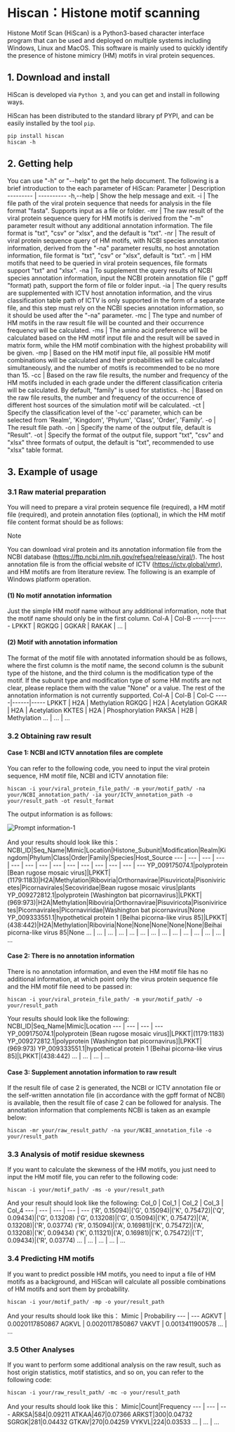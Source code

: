 # Hiscan：Histone motif scanning
Histone Motif Scan (HiScan) is a Python3-based character interface program that can be used and deployed on multiple systems including Windows, Linux and MacOS. This software is mainly used to quickly identify the presence of histone mimicry (HM) motifs in viral protein sequences.
## 1. Download and install
HiScan is developed via `Python 3`, and you can get and install in following ways.

HiScan has been distributed to the standard library pf PYPI, and can be easily installed by the tool `pip`.
```
pip install hiscan
hiscan -h
```

## 2. Getting help
You can use "-h" or "--help" to get the help document. The following is a brief introduction to the each parameter of HiScan:
Parameter | Description
--------- | ----------
-h,--help | Show the help message and exit.
-i | The file path of the viral protein sequence that needs for analysis in the file format "fasta". Supports input as a file or folder.
-mr | The raw result of the viral protein sequence query for HM motifs is derived from the "-m" parameter result without any additional annotation information. The file format is "txt", "csv" or "xlsx", and the default is "txt".
-nr | The result of viral protein sequence query of HM motifs, with NCBI species annotation information, derived from the "-na" parameter results, no host annotation information, file format is "txt", "csv" or "xlsx", default is "txt".
-m | HM motifs that need to be queried in viral protein sequences, file formats support "txt" and "xlsx".
-na | To supplement the query results of NCBI species annotation information, input the NCBI protein annotation file (" gpff "format) path, support the form of file or folder input.
-ia | The query results are supplemented with ICTV host annotation information, and the virus classification table path of ICTV is only supported in the form of a separate file, and this step must rely on the NCBI species annotation information, so it should be used after the "-na" parameter.
-mc | The type and number of HM motifs in the raw result file will be counted and their occurrence frequency will be calculated.
-ms | The amino acid preference will be calculated based on the HM motif input file and the result will be saved in matrix form, while the HM motif combination with the highest probability will be given.
-mp | Based on the HM motif input file, all possible HM motif combinations will be calculated and their probabilities will be calculated simultaneously, and the number of motifs is recommended to be no more than 15.
-cc | Based on the raw file results, the number and frequency of the HM motifs included in each grade under the different classification criteria will be calculated. By default, "family" is used for statistics.
-hc | Based on the raw file results, the number and frequency of the occurrence of different host sources of the simulation motif will be calculated.
-ct | Specify the classification level of the '-cc' parameter, which can be selected from 'Realm', 'Kingdom', 'Phylum', 'Class', 'Order', 'Family'.
-o | The result file path.
-on | Specify the name of the output file, default is "Result".
-ot | Specify the format of the output file, support "txt", "csv" and "xlsx" three formats of output, the default is "txt", recommended to use "xlsx" table format.

## 3. Example of usage
### 3.1 Raw material preparation
You will need to prepare a viral protein sequence file (required), a HM motif file (required), and protein annotation files (optional), in which the HM motif file content format should be as follows:
>[!NOTE]
>You can download viral protein and its annotation information file from the NCBI database (https://ftp.ncbi.nlm.nih.gov/refseq/release/viral/). The host annotation file is from the official website of ICTV (https://ictv.global/vmr), and HM motifs are from literature review. The following is an example of Windows platform operation.

#### (1) No motif annotation information
Just the simple HM motif name without any additional information, note that the motif name should only be in the first column.
Col-A | Col-B
------|------
LPKKT |
RGKQG |
GGKAR |
RAKAK |
... | 

#### (2) Motif with annotation information
The format of the motif file with annotated information should be as follows, where the first column is the motif name, the second column is the subunit type of the histone, and the third column is the modification type of the motif. If the subunit type and modification type of some HM motifs are not clear, please replace them with the value "None" or a value. The rest of the annotation information is not currently supported.
Col-A | Col-B | Col-C
-----|------|-----
LPKKT | H2A | Methylation
RGKQG | H2A | Acetylation
GGKAR | H2A | Acetylation
KKTES | H2A | Phosphorylation
PAKSA | H2B | Methylation
... | ... | ...

### 3.2 Obtaining raw result
#### Case 1: NCBI and ICTV annotation files are complete
You can refer to the following code, you need to input the viral protein sequence, HM motif file, NCBI and ICTV annotation file:
```
hiscan -i your/viral_protein_file_path/ -m your/motif_path/ -na your/NCBI_annotation_path/ -ia your/ICTV_annotation_path -o your/result_path -ot result_format
```
The output information is as follows:

![Prompt information-1](images/4.png)

And your results should look like this：
NCBI_ID|Seq_Name|Mimic|Location|Histone_Subunit|Modification|Realm|Kingdom|Phylum|Class|Order|Family|Species|Host_Source
--- | --- | --- | --- | --- | --- | --- | --- | --- | --- | --- | --- | --- | ---
YP_009175074.1|polyprotein [Bean rugose mosaic virus]|LPKKT|(1179:1183)|H2A|Methylation|Riboviria|Orthornavirae|Pisuviricota|Pisoniviricetes|Picornavirales|Secoviridae|Bean rugose mosaic virus|plants
YP_009272812.1|polyprotein [Washington bat picornavirus]|LPKKT|(969:973)|H2A|Methylation|Riboviria|Orthornavirae|Pisuviricota|Pisoniviricetes|Picornavirales|Picornaviridae|Washington bat picornavirus|None
YP_009333551.1|hypothetical protein 1 [Beihai picorna-like virus 85]|LPKKT|(438:442)|H2A|Methylation|Riboviria|None|None|None|None|None|Beihai picorna-like virus 85|None
... | ... | ... | ... | ... | ... | ... | ... | ... | ... | ... | ... | ... | ...

#### Case 2: There is no annotation information
There is no annotation information, and even the HM motif file has no additional information, at which point only the virus protein sequence file and the HM motif file need to be passed in:
```
hiscan -i your/viral_protein_file_path/ -m your/motif_path/ -o your/result_path
```
Your results should look like the following:
NCBI_ID|Seq_Name|Mimic|Location
--- | --- | --- | ---
YP_009175074.1|polyprotein [Bean rugose mosaic virus]|LPKKT|(1179:1183)
YP_009272812.1|polyprotein [Washington bat picornavirus]|LPKKT|(969:973)
YP_009333551.1|hypothetical protein 1 [Beihai picorna-like virus 85]|LPKKT|(438:442)
... | ... | ... | ...

#### Case 3: Supplement annotation information to raw result
If the result file of case 2 is generated, the NCBI or ICTV annotation file or the self-written annotation file (in accordance with the gpff format of NCBI) is available, then the result file of case 2 can be followed for analysis.
The annotation information that complements NCBI is taken as an example below:
```
hiscan -mr your/raw_result_path/ -na your/NCBI_annotation_file -o your/result_path
```
### 3.3 Analysis of motif residue skewness
If you want to calculate the skewness of the HM motifs, you just need to input the HM motif file, you can refer to the following code:
```
hiscan -i your/motif_path/ -ms -o your/result_path
```
And your result should look like the following:
Col_0 | Col_1 | Col_2 | Col_3 | Col_4
--- | --- | --- | --- | ---
('R', 0.15094)|('G', 0.15094)|('K', 0.75472)|('Q', 0.09434)|('G', 0.13208)
('G', 0.13208)|('G', 0.15094)|('K', 0.75472)|('A', 0.13208)|('R', 0.03774)
('R', 0.15094)|('A', 0.16981)|('K', 0.75472)|('A', 0.13208)|('K', 0.09434)
('K', 0.11321)|('A', 0.16981)|('K', 0.75472)|('T', 0.09434)|('R', 0.03774)
... | ... | ... | ... | ...

### 3.4 Predicting HM motifs
If you want to predict possible HM motifs, you need to input a file of HM motifs as a background, and HiScan will calculate all possible combinations of HM motifs and sort them by probability.
```
hiscan -i your/motif_path/ -mp -o your/result_path
```
And your results should look like this：
Mimic | Probabiliry
--- | ---
AGKVT | 0.0020117850867
AGKVL | 0.0020117850867
VAKVT | 0.0013411900578
... | ...

### 3.5 Other Analyses
If you want to perform some additional analysis on the raw result, such as host origin statistics, motif statistics, and so on, you can refer to the following code:
```
hiscan -i your/raw_result_path/ -mc -o your/result_path
```
And your results should look like this：
Mimic|Count|Frequency
--- | --- | ---
ARKSA|584|0.09211
ATKAA|467|0.07366
ARKST|300|0.04732
SGRGK|281|0.04432
GTKAV|270|0.04259
VYKVL|224|0.03533
... | ... | ...